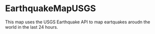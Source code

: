 # EarthquakeMapUSGS
This map uses the USGS Earthquake API to map eartquakes aroudn the world in the last 24 hours. 
